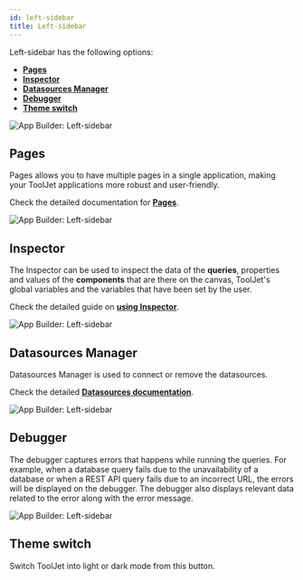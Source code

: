 ```yaml
---
id: left-sidebar
title: Left-sidebar
---
```


Left-sidebar has the following options:

- **[Pages](#pages)**
- **[Inspector](#inspector)**
- **[Datasources Manager](#datasources-manager)**
- **[Debugger](#debugger)**
- **[Theme switch](#theme-switch)**

<div style={{textAlign: 'center'}}>

<img className="screenshot-full" src="/img/v2-beta/app-builder/leftsidebar/leftsidebar.png" alt="App Builder: Left-sidebar"/>

</div>

## Pages

Pages allows you to have multiple pages in a single application, making your ToolJet applications more robust and user-friendly.

Check the detailed documentation for **[Pages](/docs/tutorial/pages)**.

<div style={{textAlign: 'center'}}>

<img className="screenshot-full" src="/img/v2-beta/app-builder/leftsidebar/pages.png" alt="App Builder: Left-sidebar"/>

</div>

## Inspector

The Inspector can be used to inspect the data of the **queries**, properties and values of the **components** that are there on the canvas, ToolJet's global variables and the variables that have been set by the user.

Check the detailed guide on **[using Inspector](/docs/how-to/use-inspector)**.

<div style={{textAlign: 'center'}}>

<img className="screenshot-full" src="/img/v2-beta/app-builder/leftsidebar/inspector.png" alt="App Builder: Left-sidebar"/>

</div>

## Datasources Manager

Datasources Manager is used to connect or remove the datasources. 

Check the detailed **[Datasources documentation](/docs/data-sources/overview)**.

<div style={{textAlign: 'center'}}>

<img className="screenshot-full" src="/img/v2-beta/app-builder/leftsidebar/datasources.png" alt="App Builder: Left-sidebar"/>

</div>

## Debugger

The debugger captures errors that happens while running the queries. For example, when a database query fails due to the unavailability of a database or when a REST API query fails due to an incorrect URL, the errors will be displayed on the debugger. The debugger also displays relevant data related to the error along with the error message.

<div style={{textAlign: 'center'}}>

<img className="screenshot-full" src="/img/v2-beta/app-builder/leftsidebar/debugger.png" alt="App Builder: Left-sidebar"/>

</div>

## Theme switch

Switch ToolJet into light or dark mode from this button.
